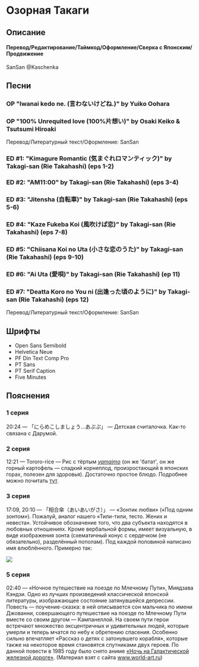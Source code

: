 # Озорная Такаги


## Описание

#### Перевод/Редактирование/Таймкод/Оформление/Сверка с Японским/Продвижение

SanSan @Kaschenka


## Песни

### OP "Iwanai kedo ne. (言わないけどね.)" by Yuiko Oohara
### OP "100% Unrequited love (100%片想い)" by Osaki Keiko & Tsutsumi Hiroaki

Перевод/Литературный текст/Оформление: SanSan

### ED #1: "Kimagure Romantic (気まぐれロマンティック)" by Takagi-san (Rie Takahashi) (eps 1-2)
### ED #2: "AM11:00" by Takagi-san (Rie Takahashi) (eps 3-4)
### ED #3: "Jitensha (自転車)" by Takagi-san (Rie Takahashi) (eps 5-6)
### ED #4: "Kaze Fukeba Koi (風吹けば恋)" by Takagi-san (Rie Takahashi) (eps 7-8)
### ED #5: "Chiisana Koi no Uta (小さな恋のうた)" by Takagi-san (Rie Takahashi) (eps 9-10)
### ED #6: "Ai Uta (愛唄)" by Takagi-san (Rie Takahashi) (ep 11)
### ED #7: "Deatta Koro no You ni (出逢った頃のように)" by Takagi-san (Rie Takahashi) (eps 12)

Перевод/Литературный текст/Оформление: SanSan


## Шрифты

- Open Sans Semibold
- Helvetica Neue
- PF Din Text Comp Pro
- PT Sans
- PT Serif Caption
- Five Minutes


## Пояснения

### 1 серия

20:24 — 「にらめこしましょう…あぷぷ」 — Детская считалочка. Как-то связана с Дарумой.

### 2 серия

12:21 — Tororo-rice — Рис с тёртым _[yamaimo](https://ru.wikipedia.org/wiki/%D0%AF%D0%BC%D1%81)_ (он же 'батат', он же горный картофель — сладкий корнеплод, произростающий в японских горах, полезен для здоровья). Достаточно простое блюдо. Подробнее можно почитать [тут](https://origami-book.com/column/course-en/7789).

### 3 серия

17:09, 20:10 — 「相合傘（あいあいがさ）」 — «Зонтик любви» («Под одним зонтом»). Пожалуй, аналог нашего «Тили-тили, тесто. Жених и невеста». Устойчивое обозначение того, что два субъекта находятся в любовных отношениях. Кроме вербальной формы, имеет визуальную, в виде изображения зонта (схематичный конус с сердечком (не обязательно), разделённый пополам). Под каждой половиной написано имя влюблённого. Примерно так:
 
[<img src="http://dic.nicovideo.jp/oekaki/653296.png">](http://dic.nicovideo.jp/a/%E7%9B%B8%E5%90%88%E5%82%98)

### 5 серия

02:40 — «Ночное путешествие на поезде по Млечному Пути», Миядзава Кэндзи. Одно из лучших произведений классической японской литературы, изображающее состояние затянувшейся депрессии. Повесть — поучение-сказка: в ней описывается сон мальчика по имени Джованни, совершающего путешествие на поезде по Млечному Пути вместе со своим другом — Кампанеллой. На своем пути герои встречают множество эксцентричных и удивительных людей, которые умерли и теперь мчатся по небу к обретению спасения. Особенно сильно впечатляет «Рассказ о детях с затонувшего корабля», которые также на некоторое время становятся спутниками двух героев. По данной повести в 1985 году было снято аниме [«Ночь на Галактической железной дороге»](http://www.world-art.ru/animation/animation.php?id=4077). (Материал взят с сайта www.world-art.ru)